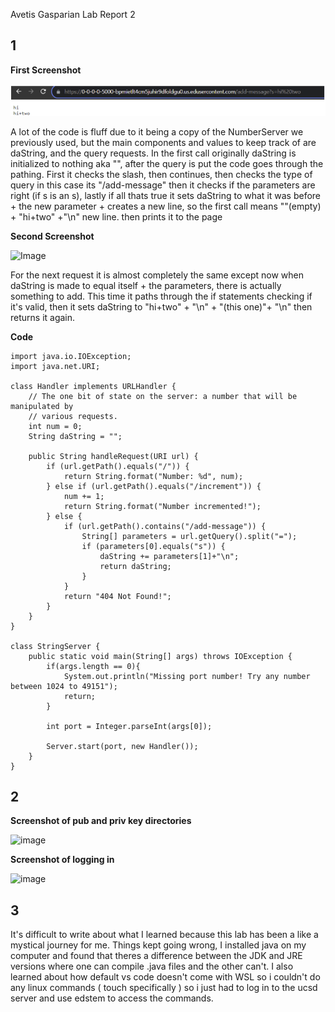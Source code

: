 Avetis Gasparian Lab Report 2

## 1

**First Screenshot**

![Image](https://github.com/AntwonioG/cse15l-lab-reports/blob/main/screenshots/image%20(5).png)

A lot of the code is fluff due to it being a copy of the NumberServer we previously used, but the main components and values to keep track of are daString, and the query requests. In the first call originally daString is initialized to nothing aka "", after the query is put the code goes through the pathing. First it checks the slash, then continues, then checks the type of query in this case its "/add-message" then it checks if the parameters are right (if s is an s), lastly if all thats true it sets daString to what it was before + the new parameter + creates a new line, so the first call means ""(empty) + "hi+two" +"\n" new line. then prints it to the page

**Second Screenshot**

![Image](https://media.discordapp.net/attachments/1087096047064588378/1165824231909621821/image.png?ex=6548416c&is=6535cc6c&hm=6c57de0f8c0d0b23c39d2c039632c71f531c98c3e1e1ca5912e6f6090d3db91c&=&width=1342&height=208)

For the next request it is almost completely the same except now when daString is made to equal itself + the parameters, there is actually something to add. This time it paths through the if statements checking if it's valid, then it sets daString to "hi+two" + "\n" + "(this one)"+ "\n" then returns it again.

**Code**
```
import java.io.IOException;
import java.net.URI;

class Handler implements URLHandler {
    // The one bit of state on the server: a number that will be manipulated by
    // various requests.
    int num = 0;
    String daString = "";

    public String handleRequest(URI url) {
        if (url.getPath().equals("/")) {
            return String.format("Number: %d", num);
        } else if (url.getPath().equals("/increment")) {
            num += 1;
            return String.format("Number incremented!");
        } else {
            if (url.getPath().contains("/add-message")) {
                String[] parameters = url.getQuery().split("=");
                if (parameters[0].equals("s")) {
                    daString += parameters[1]+"\n";
                    return daString;
                }
            }
            return "404 Not Found!";
        }
    }
}

class StringServer {
    public static void main(String[] args) throws IOException {
        if(args.length == 0){
            System.out.println("Missing port number! Try any number between 1024 to 49151");
            return;
        }

        int port = Integer.parseInt(args[0]);

        Server.start(port, new Handler());
    }
}
```

## 2

**Screenshot of pub and priv key directories**

![image](https://media.discordapp.net/attachments/1087096047064588378/1165828622435754004/image.png?ex=65484583&is=6535d083&hm=d08515f42d3a6272656bd4a18e3f667823d55358d16515401fe1c842e50f0940&=&width=866&height=716)

**Screenshot of logging in**

![image](https://media.discordapp.net/attachments/1087096047064588378/1165833756016398396/image.png?ex=65484a4b&is=6535d54b&hm=75bae627bc9c83e01f7c2d5bdb8162ec66d9980ec8fd8083ff3b3c1997e32953&=&width=1262&height=397)

## 3

It's difficult to write about what I learned because this lab has been a like a mystical journey for me. Things kept going wrong, I installed java on my computer and found that theres a difference between the JDK and JRE versions where one can compile .java files and the other can't. I also learned about how default vs code doesn't come with WSL so i couldn't do any linux commands ( touch specifically ) so i just had to log in to the ucsd server and use edstem to access the commands.
